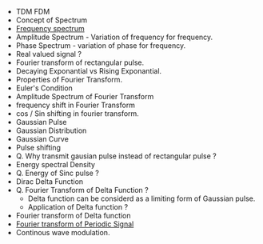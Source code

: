 - TDM FDM
- Concept of Spectrum
- [Frequency spectrum](https://www.youtube.com/watch?v=r18Gi8lSkfM) 
- Amplitude Spectrum - Variation of frequency for frequency.
- Phase Spectrum - variation of phase for frequency.
- Real valued signal ?
- Fourier transform of rectangular pulse.
- Decaying Exponantial vs Rising Exponantial.
- Properties of Fourier Transform.
- Euler's Condition
- Amplitude Spectrum of Fourier Transform
- frequency shift in Fourier Transform
- cos / Sin shifting in fourier transform.
- Gaussian Pulse
- Gaussian Distribution
- Gaussian Curve
- Pulse shifting
- Q. Why transmit gausian pulse instead of rectangular pulse ?
- Energy spectral Density
- Q. Energy of Sinc pulse ?
- Dirac Delta Function
- Q. Fourier Transform of Delta Function ?
    * Delta function can be considerd as a limiting form of Gaussian pulse.
    * Application of Delta function ?
- Fourier transform of Delta function
- [Fourier transform of Periodic Signal](Study\FourierTransform.md#)
- Continous wave modulation.






































